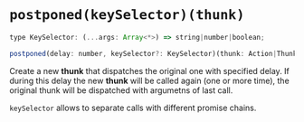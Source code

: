# `postponed(keySelector)(thunk)`

```js
type KeySelector: (...args: Array<*>) => string|number|boolean;

postponed(delay: number, keySelector?: KeySelector)(thunk: Action|Thunk): Thunk;
```

Create a new **thunk** that dispatches the original one with specified delay. If during this delay the new **thunk** will be called again (one or more time), the original thunk will be dispatched with argumetns of last call.

`keySelector` allows to separate calls with different promise chains.